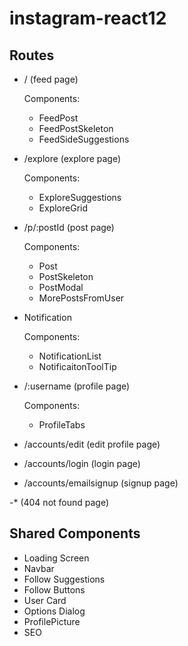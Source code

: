 # instagram-react12

## Routes

- / (feed page)

    Components: 
    
    - FeedPost
    - FeedPostSkeleton
    - FeedSideSuggestions

- /explore (explore page)

    Components:

    - ExploreSuggestions
    - ExploreGrid

- /p/:postId (post page)

    Components:

    - Post
    - PostSkeleton
    - PostModal
    - MorePostsFromUser

- Notification

    Components:
    
    - NotificationList
    - NotificaitonToolTip

- /:username (profile page)

    Components:

    - ProfileTabs

- /accounts/edit (edit profile page)

- /accounts/login (login page)

- /accounts/emailsignup (signup page)

-* (404 not found page)

## Shared Components

- Loading Screen
- Navbar
- Follow Suggestions
- Follow Buttons
- User Card
- Options Dialog
- ProfilePicture
- SEO